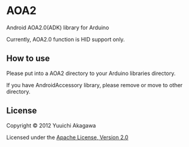 AOA2
=========
Android AOA2.0(ADK) library for Arduino 

Currently, AOA2.0 function is HID support only.

How to use
----------
Please put into a AOA2 directory to your Arduino libraries directory.

If you have AndroidAccessory library, please remove or move to other directory.

License
-------
Copyright &copy; 2012 Yuuichi Akagawa

Licensed under the [Apache License, Version 2.0][Apache]

[Apache]: http://www.apache.org/licenses/LICENSE-2.0
